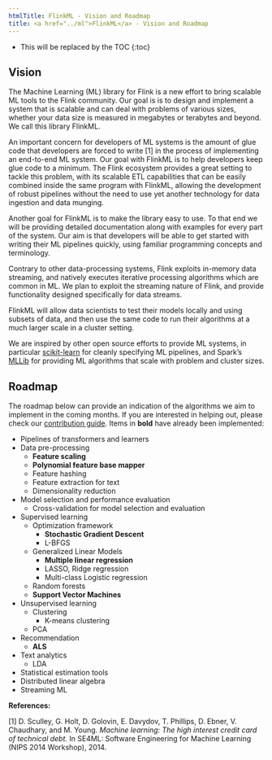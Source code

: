 ```yaml
---
htmlTitle: FlinkML - Vision and Roadmap
title: <a href="../ml">FlinkML</a> - Vision and Roadmap
---
```

<!--
Licensed to the Apache Software Foundation (ASF) under one
or more contributor license agreements.  See the NOTICE file
distributed with this work for additional information
regarding copyright ownership.  The ASF licenses this file
to you under the Apache License, Version 2.0 (the
"License"); you may not use this file except in compliance
with the License.  You may obtain a copy of the License at

  http://www.apache.org/licenses/LICENSE-2.0

Unless required by applicable law or agreed to in writing,
software distributed under the License is distributed on an
"AS IS" BASIS, WITHOUT WARRANTIES OR CONDITIONS OF ANY
KIND, either express or implied.  See the License for the
specific language governing permissions and limitations
under the License.
-->

* This will be replaced by the TOC
{:toc}

## Vision

The Machine Learning (ML) library for Flink is a new effort to bring scalable ML tools to the Flink
community. Our goal is is to design and implement a system that is scalable and can deal with
problems of various sizes, whether your data size is measured in megabytes or terabytes and beyond.
We call this library FlinkML.

An important concern for developers of ML systems is the amount of glue code that developers are
forced to write [1] in the process of implementing an end-to-end ML system. Our goal with FlinkML
is to help developers keep glue code to a minimum. The Flink ecosystem provides a great setting to
tackle this problem, with its scalable ETL capabilities that can be easily combined inside the same
program with FlinkML, allowing the development of robust pipelines without the need to use yet
another technology for data ingestion and data munging.

Another goal for FlinkML is to make the library easy to use. To that end we will be providing
detailed documentation along with examples for every part of the system. Our aim is that developers
will be able to get started with writing their ML pipelines quickly, using familiar programming
concepts and terminology.

Contrary to other data-processing systems, Flink exploits in-memory data streaming, and natively
executes iterative processing algorithms which are common in ML. We plan to exploit the streaming
nature of Flink, and provide functionality designed specifically for data streams.

FlinkML will allow data scientists to test their models locally and using subsets of data, and then
use the same code to run their algorithms at a much larger scale in a cluster setting.

We are inspired by other open source efforts to provide ML systems, in particular
[scikit-learn](http://scikit-learn.org/) for cleanly specifying ML pipelines, and Spark’s
[MLLib](https://spark.apache.org/mllib/) for providing ML algorithms that scale with problem and
cluster sizes.

## Roadmap

The roadmap below can provide an indication of the algorithms we aim to implement in the coming
months. If you are interested in helping out, please check our [contribution guide](contribution_guide.html).
Items in **bold** have already been implemented:

* Pipelines of transformers and learners
* Data pre-processing
  * **Feature scaling**
  * **Polynomial feature base mapper**
  * Feature hashing
  * Feature extraction for text
  * Dimensionality reduction
* Model selection and performance evaluation
  * Cross-validation for model selection and evaluation
* Supervised learning
  * Optimization framework
    * **Stochastic Gradient Descent**
    * L-BFGS
  * Generalized Linear Models
    * **Multiple linear regression**
    * LASSO, Ridge regression
    * Multi-class Logistic regression
  * Random forests
  * **Support Vector Machines**
* Unsupervised learning
  * Clustering
    * K-means clustering
  * PCA
* Recommendation
  * **ALS**
* Text analytics
  * LDA
* Statistical estimation tools
* Distributed linear algebra
* Streaming ML

**References:**

[1] D. Sculley, G. Holt, D. Golovin, E. Davydov, T. Phillips, D. Ebner, V. Chaudhary,
and M. Young. _Machine learning: The high interest credit card of technical debt._ In SE4ML:
Software Engineering for Machine Learning (NIPS 2014 Workshop), 2014.
